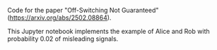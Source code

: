 Code for the paper "Off-Switching Not Guaranteed" (https://arxiv.org/abs/2502.08864).

This Jupyter notebook implements the example of Alice and Rob with probability 0.02 of misleading signals.
